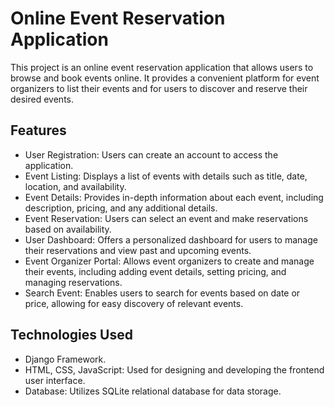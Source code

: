 # Online Event Reservation Application

This project is an online event reservation application that allows users to browse and book events online. It provides a convenient platform for event organizers to list their events and for users to discover and reserve their desired events.

## Features

- User Registration: Users can create an account to access the application.
- Event Listing: Displays a list of events with details such as title, date, location, and availability.
- Event Details: Provides in-depth information about each event, including description, pricing, and any additional details.
- Event Reservation: Users can select an event and make reservations based on availability.
- User Dashboard: Offers a personalized dashboard for users to manage their reservations and view past and upcoming events.
- Event Organizer Portal: Allows event organizers to create and manage their events, including adding event details, setting pricing, and managing reservations.
- Search Event: Enables users to search for events based on date or price, allowing for easy discovery of relevant events.

## Technologies Used

- Django Framework.
- HTML, CSS, JavaScript: Used for designing and developing the frontend user interface.
- Database: Utilizes SQLite relational database for data storage.
